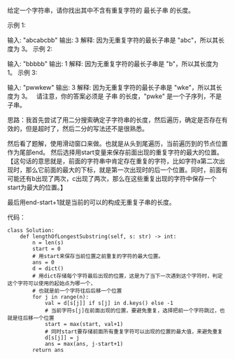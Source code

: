 给定一个字符串，请你找出其中不含有重复字符的 最长子串 的长度。

示例 1:

输入: "abcabcbb"
输出: 3 
解释: 因为无重复字符的最长子串是 "abc"，所以其长度为 3。
示例 2:

输入: "bbbbb"
输出: 1
解释: 因为无重复字符的最长子串是 "b"，所以其长度为 1。
示例 3:

输入: "pwwkew"
输出: 3
解释: 因为无重复字符的最长子串是 "wke"，所以其长度为 3。
     请注意，你的答案必须是 子串 的长度，"pwke" 是一个子序列，不是子串。

思路：我首先尝试了用二分搜索确定子字符串的长度，然后遍历，确定是否存在有效的，但是超时了，然后二分的写法还不是很熟悉。

然后看了题解，使用滑动窗口来做。也就是从头到尾遍历，当前遍历到的节点位置作为尾部end。
然后选择用start变量来保存前面出现的重复字符的最大的位置。【这句话的意思就是，前面的字符串中肯定存在重复的字符，比如字符a第二次出现时，那么它前面的最大的下标，就是第一次出现时的后一个位置。同时，前面有可能还有b出现了两次，c出现了两次，那么在这些重复出现的字符中保存一个start为最大的位置。】

最后用end-start+1就是当前的可以的构成无重复子串的长度。

代码：
```
class Solution:
    def lengthOfLongestSubstring(self, s: str) -> int:
        n = len(s)
        start = 0
        # 用start来保存当前位置之前重复的字符的最大位置。
        ans = 0
        d = dict()
        # 用dict存储每个字符最后出现的位置，这是为了当下一次遇到这个字符时，判定这个字符可以使用的起始点为哪一个，
        # 也就是前一个字符往后后移一个位置
        for j in range(n):
            val = d[s[j]] if s[j] in d.keys() else -1
            # 当前字符s[j]在前面出现的位置，要避免重复，选择把前一个字符跳过，也就是往后移一个位置
            start = max(start, val+1)
            # 同时start要存储前面所有重复字符可以出现的位置的最大值，来避免重复
            d[s[j]] = j
            ans = max(ans, j-start+1)
        return ans

```
